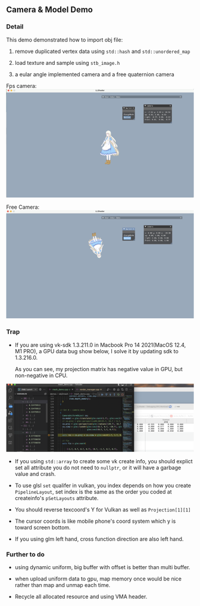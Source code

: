 ## Camera & Model Demo

### Detail
This demo demonstrated how to import obj file:

1. remove duplicated vertex data using `std::hash` and `std::unordered_map`

2. load texture and sample using `stb_image.h`
   
3. a eular angle implemented camera and a free quaternion camera

Fps camera:
![](fps_camera.png)

Free Camera:
![](free_camera.png)

### Trap 

- If you are using vk-sdk 1.3.211.0 in Macbook Pro 14 2021(MacOS 12.4, M1 PRO), a GPU data bug show below, I solve it by updating sdk to 1.3.216.0.

    As you can see, my projection matrix has negative value in GPU, but non-negative in CPU.

![](bug.png)

- If you using `std::array` to create some vk create info, you should explict set all attribute you do not need to `nullptr`, or it will have a garbage value and crash.

- To use glsl `set` qualifer in vulkan, you index depends on how you create `PipelineLayout`, set index is the same as the order you coded at createinfo's `pSetLayouts` attribute.

- You should reverse texcoord's Y for Vulkan as well as `Projection[1][1]`

- The cursor coords is like mobile phone's coord system which y is toward screen bottom.

- If you using glm left hand, cross function direction are  also left hand.

### Further to do

- using dynamic uniform, big buffer with offset is better than multi buffer.
  
- when upload uniform data to gpu, map memory once would be nice rather than map and unmap each time.

- Recycle all allocated resource and using VMA header.